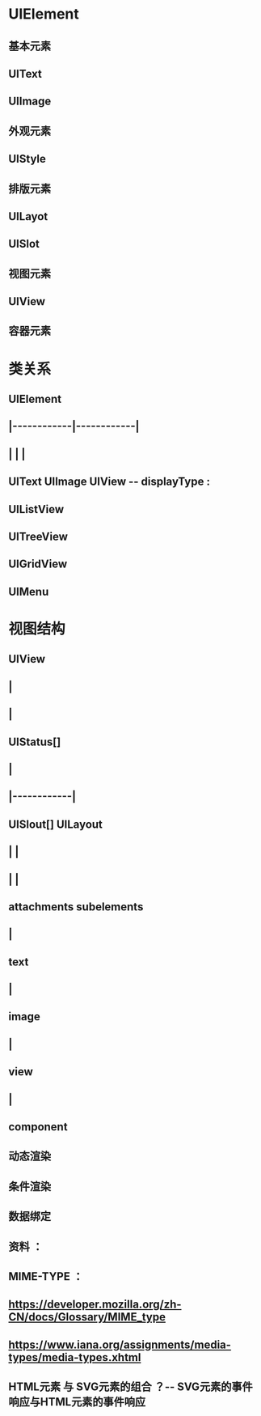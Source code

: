 # UIElement

## 基本元素
## UIText
## UIImage
## 外观元素
## UIStyle
## 排版元素
## UILayot
## UISlot
## 视图元素
## UIView
## 容器元素

# 类关系
## UIElement
## |------------|------------|
## |            |            |
## UIText       UIImage      UIView -- displayType : 
##                           UIListView
##                           UITreeView
##                           UIGridView
##                           UIMenu

# 视图结构
## UIView
## |
## |
## UIStatus[]
## |
## |------------|
## UISlout[]    UILayout
## |            |
## |            |
## attachments  subelements
## |
## text
## |
## image
## |
## view
## |
## component

## 动态渲染
## 条件渲染
## 数据绑定

## 资料 ： 
## MIME-TYPE ：
##     https://developer.mozilla.org/zh-CN/docs/Glossary/MIME_type
##     https://www.iana.org/assignments/media-types/media-types.xhtml
## HTML元素 与 SVG元素的组合 ？-- SVG元素的事件响应与HTML元素的事件响应